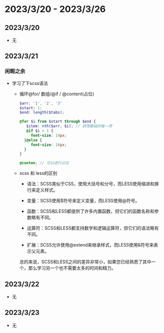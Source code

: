 # 2023/3/20 -  2023/3/26

## 2023/3/20
- 无

## 2023/3/21
### 闲暇之余
- 学习了下scss语法

  - 循环@for/ 数组/@if / @content(占位)

    ```scss
    $arr: '1', '2', '3'
    $start: 1;
    $end: length($tabs);
    
    @for $i from $start through $end {
       $item: nth($arr, $i); // 获得数组的每一项
       @if $i > 1 {
         font-size: 14px;
      }@else {
         font-size: 16px;
      }
    }
    
    @conten; // 可以进行占位
    ```

  - scss 和 less的区别

    - 语法：SCSS类似于CSS，使用大括号和分号，而LESS使用缩进和换行来定义样式。

    - 变量：SCSS使用$符号来定义变量，而LESS使用@符号。
    - 函数：SCSS和LESS都提供了许多内置函数，但它们的函数名称和参数略有不同。
    - 运算符：SCSS和LESS都支持数学和逻辑运算符，但它们的语法略有不同。
    - 扩展：SCSS允许使用@extend来继承样式，而LESS使用&符号来表示父元素。

    总的来说，SCSS和LESS之间的差异非常小，如果您已经熟悉了其中一个，那么学习另一个也不需要太多的时间和精力。

## 2023/3/22
- 无

## 2023/3/23
- 无